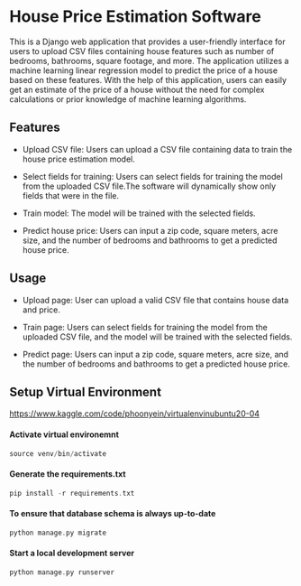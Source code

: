 # House Price Estimation Software

This is a Django web application that provides a user-friendly interface for users to upload CSV files containing house features such as number of bedrooms, bathrooms, square footage, and more. The application utilizes a machine learning linear regression model to predict the price of a house based on these features. With the help of this application, users can easily get an estimate of the price of a house without the need for complex calculations or prior knowledge of machine learning algorithms.


## Features
* Upload CSV file: Users can upload a CSV file containing data to train the house price estimation model. 

* Select fields for training: Users can select fields for training the model from the uploaded CSV file.The software will dynamically show only fields that were in the file.

* Train model: The model will be trained with the selected fields.

* Predict house price: Users can input a zip code, square meters, acre size, and the number of bedrooms and bathrooms to get a predicted house price.

## Usage

* Upload page: User can upload a valid CSV file that contains house data and price.

* Train page: Users can select fields for training the model from the uploaded CSV file, and the model will be trained with the selected fields.

* Predict page: Users can input a zip code, square meters, acre size, and the number of bedrooms and bathrooms to get a predicted house price.


## Setup Virtual Environment ##

https://www.kaggle.com/code/phoonyein/virtualenvinubuntu20-04


#### Activate virtual environemnt 

```php
source venv/bin/activate
```

#### Generate the requirements.txt 

```php
pip install -r requirements.txt
```

####  To ensure that  database schema is always up-to-date

```php
python manage.py migrate 
```
####  Start a local development server

```php
python manage.py runserver
```

